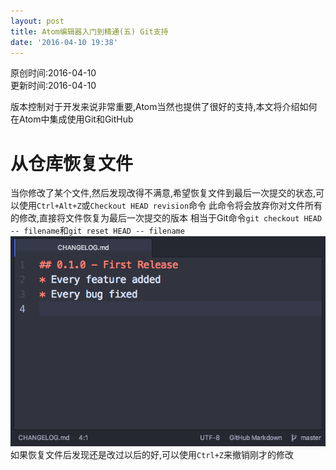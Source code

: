 ```yaml
---
layout: post
title: Atom编辑器入门到精通(五) Git支持
date: '2016-04-10 19:38'
---
```


原创时间:2016-04-10<br>更新时间:2016-04-10

版本控制对于开发来说非常重要,Atom当然也提供了很好的支持,本文将介绍如何在Atom中集成使用Git和GitHub

# 从仓库恢复文件
当你修改了某个文件,然后发现改得不满意,希望恢复文件到最后一次提交的状态,可以使用`Ctrl+Alt+Z`或`Checkout HEAD revision`命令
此命令将会放弃你对文件所有的修改,直接将文件恢复为最后一次提交的版本
相当于Git命令`git checkout HEAD -- filename`和`git reset HEAD -- filename`
![Checkout](https://raw.githubusercontent.com/PeterHo/images/master/blog/editor/atom/atom_5/git-checkout-head.gif)
如果恢复文件后发现还是改过以后的好,可以使用`Ctrl+Z`来撤销刚才的修改
